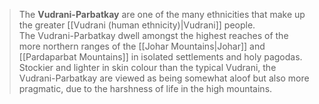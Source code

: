 > The **Vudrani-Parbatkay** are one of the many ethnicities that make up the greater [[Vudrani (human ethnicity)|Vudrani]] people.  
The Vudrani-Parbatkay dwell amongst the highest reaches of the more northern ranges of the [[Johar Mountains|Johar]] and [[Pardaparbat Mountains]] in isolated settlements and holy pagodas. Stockier and lighter in skin colour than the typical Vudrani, the Vudrani-Parbatkay are viewed as being somewhat aloof but also more pragmatic, due to the harshness of life in the high mountains.









